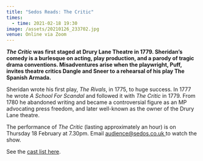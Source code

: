 ```yaml
---
title: "Sedos Reads: The Critic"
times:
  - time: 2021-02-18 19:30
image: /assets/20210126_233702.jpg
venue: Online via Zoom
---
```

***The Critic* was first staged at Drury Lane Theatre in 1779. Sheridan’s comedy is a burlesque on acting, play production, and a parody of tragic drama conventions. Misadventures arise when the playwright, Puff, invites theatre critics Dangle and Sneer to a rehearsal of his play The Spanish Armada.**

Sheridan wrote his first play, *The Rivals*, in 1775, to huge success. In 1777 he wrote *A School For Scandal* and followed it with *The Critic* in 1779. From 1780 he abandoned writing and became a controversial figure as an MP advocating press freedom, and later well-known as the owner of the Drury Lane theatre.

The performance of *The Critic* (lasting approximately an hour) is on Thursday 18 February at 7.30pm. Email [audience@sedos.co.uk ](mailto:audience@sedos.co.uk)to watch the show.

See the [cast list here](https://sedos.co.uk/news/2021-02-04-cast-list-for-the-critic).